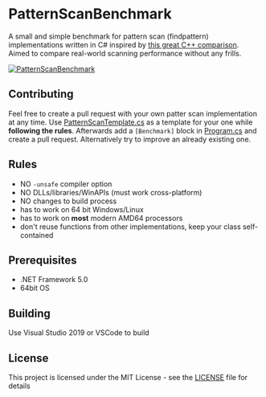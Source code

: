# PatternScanBenchmark

A small and simple benchmark for pattern scan (findpattern) implementations written in C# inspired by [this great C++ comparison](https://github.com/learn-more/findpattern-bench). Aimed to compare real-world scanning performance without any frills.

[![PatternScanBenchmark](https://camo.githubusercontent.com/5701cec8603dacb119a5f6e91e2be01b4e7ba0bbaffa6561e09869767af1aebc/68747470733a2f2f692e696d6775722e636f6d2f4f795a444162682e706e67)](#)

## Contributing

Feel free to create a pull request with your own patter scan implementation at any time. Use [PatternScanTemplate.cs](PatternScanBench/Implementations/PatternScanTemplate.cs) as a template for your one while **following the rules**. Afterwards add a `[Benchmark]` block in [Program.cs](PatternScanBench/Program.cs) and create a pull request. Alternatively try to improve an already existing one.

## Rules

* NO `-unsafe` compiler option
* NO DLLs/libraries/WinAPIs (must work cross-platform)
* NO changes to build process
* has to work on 64 bit Windows/Linux
* has to work on **most** modern AMD64 processors
* don't reuse functions from other implementations, keep your class self-contained

## Prerequisites

* .NET Framework 5.0
* 64bit OS

## Building

Use Visual Studio 2019 or VSCode to build

## License

This project is licensed under the MIT License - see the [LICENSE](LICENSE) file for details
